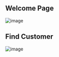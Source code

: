 ## Welcome Page
![image](https://github.com/Huthayfa121/Airport-Ticket-Reservation/assets/82412709/fd77f957-5ed9-430b-a5bb-e9b98fe01b00)

## Find Customer
![image](https://github.com/Huthayfa121/Airport-Ticket-Reservation/assets/82412709/f62363b0-25f9-4794-a49e-c64541a06f54)
